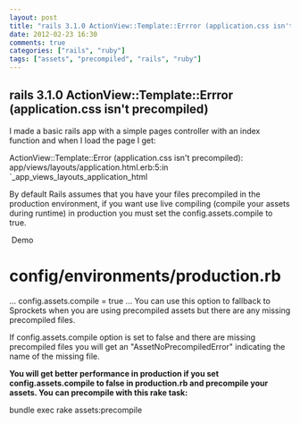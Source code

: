 ```yaml
---
layout: post
title: "rails 3.1.0 ActionView::Template::Errror (application.css isn't precompiled)"
date: 2012-02-23 16:30
comments: true
categories: ["rails", "ruby"]
tags: ["assets", "precompiled", "rails", "ruby"]
---
```

## rails 3.1.0 ActionView::Template::Errror (application.css isn't precompiled)
I made a basic rails app with a simple pages controller with an index function and when I load the page I get:

ActionView::Template::Error (application.css isn't precompiled):
app/views/layouts/application.html.erb:5:in `_app_views_layouts_application_html

By default Rails assumes that you have your files precompiled in the production environment, if you want use live compiling (compile your assets during runtime) in production you must set the config.assets.compile to true.

 Demo

# config/environments/production.rb
...
config.assets.compile = true
...
You can use this option to fallback to Sprockets when you are using precompiled assets but there are any missing precompiled files.

If config.assets.compile option is set to false and there are missing precompiled files you will get an "AssetNoPrecompiledError" indicating the name of the missing file.

<strong>You will get better performance in production if you set config.assets.compile to false in production.rb and precompile your assets. You can precompile with this rake task:</strong>

bundle exec rake assets:precompile
